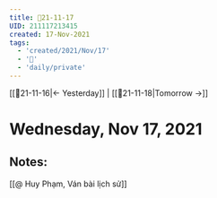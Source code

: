```yaml
---
title: 📝21-11-17
UID: 211117213415
created: 17-Nov-2021
tags:
  - 'created/2021/Nov/17'
  - '📅'
  - 'daily/private'
---
```

[[📝21-11-16|<- Yesterday]] | [[📝21-11-18|Tomorrow ->]]
# Wednesday, Nov 17, 2021

## Notes:

[[@ Huy Phạm, Ván bài lịch sử]]

